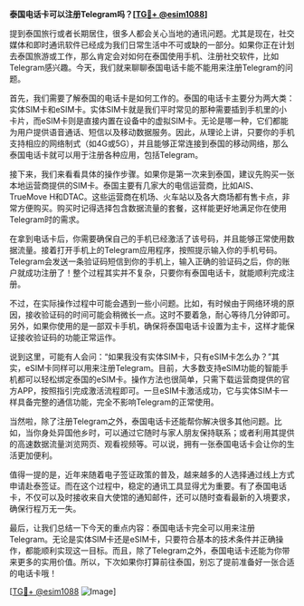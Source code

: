 **泰国电话卡可以注册Telegram吗？[[TG💪+ @esim1088](https://t.me/s/esim1088)]**

提到泰国旅行或者长期居住，很多人都会关心当地的通讯问题。尤其是现在，社交媒体和即时通讯软件已经成为我们日常生活中不可或缺的一部分。如果你正在计划去泰国旅游或工作，那么肯定会对如何在泰国使用手机、注册社交软件，比如Telegram感兴趣。今天，我们就来聊聊泰国电话卡能不能用来注册Telegram的问题。

首先，我们需要了解泰国的电话卡是如何工作的。泰国的电话卡主要分为两大类：实体SIM卡和eSIM卡。实体SIM卡就是我们平时常见的那种需要插到手机里的小卡片，而eSIM卡则是直接内置在设备中的虚拟SIM卡。无论是哪一种，它们都能为用户提供语音通话、短信以及移动数据服务。因此，从理论上讲，只要你的手机支持相应的网络制式（如4G或5G），并且能够正常连接到泰国的移动网络，那么泰国电话卡就可以用于注册各种应用，包括Telegram。

接下来，我们来看看具体的操作步骤。如果你是第一次来到泰国，建议先购买一张本地运营商提供的SIM卡。泰国主要有几家大的电信运营商，比如AIS、TrueMove H和DTAC。这些运营商在机场、火车站以及各大商场都有售卡点，非常方便购买。购买时记得选择包含数据流量的套餐，这样能更好地满足你在使用Telegram时的需求。

在拿到电话卡后，你需要确保自己的手机已经激活了该号码，并且能够正常使用数据流量。接着打开手机上的Telegram应用程序，按照提示输入你的手机号码。Telegram会发送一条验证码短信到你的手机上，输入正确的验证码之后，你的账户就成功注册了！整个过程其实并不复杂，只要你有泰国电话卡，就能顺利完成注册。

不过，在实际操作过程中可能会遇到一些小问题。比如，有时候由于网络环境的原因，接收验证码的时间可能会稍微长一点。这时不要着急，耐心等待几分钟即可。另外，如果你使用的是一部双卡手机，确保将泰国电话卡设置为主卡，这样才能保证接收验证码的功能正常运作。

说到这里，可能有人会问：“如果我没有实体SIM卡，只有eSIM卡怎么办？”其实，eSIM卡同样可以用来注册Telegram。目前，大多数支持eSIM功能的智能手机都可以轻松绑定泰国的eSIM卡。操作方法也很简单，只需下载运营商提供的官方APP，按照指引完成激活流程即可。一旦eSIM卡激活成功，它与实体SIM卡一样具备完整的通信功能，完全不影响Telegram的正常使用。

当然啦，除了注册Telegram之外，泰国电话卡还能帮你解决很多其他问题。比如，当你身处异国他乡时，可以通过它随时与家人朋友保持联系；或者利用其提供的高速数据流量浏览网页、观看视频等。可以说，拥有一张泰国电话卡会让你的生活更加便利。

值得一提的是，近年来随着电子签证政策的普及，越来越多的人选择通过线上方式申请赴泰签证。而在这个过程中，稳定的通讯工具显得尤为重要。有了泰国电话卡，不仅可以及时接收来自大使馆的通知邮件，还可以随时查看最新的入境要求，确保行程万无一失。

最后，让我们总结一下今天的重点内容：泰国电话卡完全可以用来注册Telegram。无论是实体SIM卡还是eSIM卡，只要符合基本的技术条件并正确操作，都能顺利实现这一目标。而且，除了Telegram之外，泰国电话卡还能为你带来更多的实用价值。所以，下次如果你打算前往泰国，别忘了提前准备好一张合适的电话卡哦！

[[TG💪+ @esim1088](https://t.me/s/esim1088) ![Image](https://i.postimg.cc/4NQfJmqS/Snipaste-2025-05-13-00-14-12.png)]
